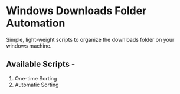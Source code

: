 # Windows Downloads Folder Automation

Simple, light-weight scripts to organize the downloads folder on your windows machine.

## Available Scripts -

1. One-time Sorting
2. Automatic Sorting
